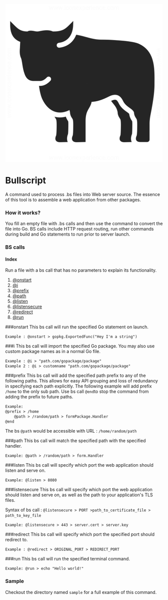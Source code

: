 ![enter image description here](https://github.com/cheikhshift/bullscript/raw/master/bull.png)
# Bullscript
A command used to process .bs files into Web server source. The essence of this tool is to assemble a web application from other packages.

### How it works?
You fill an empty file with .bs calls and then use the command to convert the file into Go.
BS calls include HTTP request routing, run other commands during build and Go statements to run prior to server launch.

### BS calls

#### Index
Run a file with a bs call that has no parameters to explain its functionality.

1. [@onstart](#onstart)
2. [@i](#i)
3. [@prefix](#prefix)
4. [@path](#path)
5. [@listen](#listen)
6. [@listensecure](#listensecure)
7. [@redirect](#redirect)
8. [@run](#run)


###onstart
This bs call will run the specified Go statement on launch.
		
	Example : @onstart > gopkg.ExportedFunc("Hey I'm a string")

###i
This bs call will import the specified Go package. You may also use custom package names as in a  normal Go file.

	Example : @i > "path.com/gopackage/package"
	Example 2 : @i > customname "path.com/gopackage/package"

###prefix
This bs call will add the specified path prefix to any of the following paths. This allows for easy API grouping and loss of redundancy in specifying each path explicitly. The following example will add prefix `/home` to the only sub path. Use bs call `@end`to stop the command from adding the prefix to future paths. 

	Example: 
	@prefix > /home
		@path > /random/path > formPackage.Handler
	@end

The bs `@path` would be accessible with URL : `/home/random/path`

###path
This bs call will match the specified path with the specified handler.

	Example: @path > /random/path > form.Handler 

###listen
This bs call will specify which port the web application should listen and serve on.

	Example: @listen > 8080
###listensecure
This bs call will specify which port the web application should listen and serve on, as well as the path to your application's TLS files.

Syntax of bs call : `@listensecure > PORT >path_to_certificate_file > path_to_key_file`

	Example: @listensecure > 443 > server.cert > server.key

###redirect
This bs call will specify which port the specified port should redirect to.

	Example : @redirect > ORIGINAL_PORT > REDIRECT_PORT

###run
This bs call will run the specified terminal command.

	Example: @run > echo "Hello world!"

### Sample
Checkout the directory named `sample` for a full example of this command.

